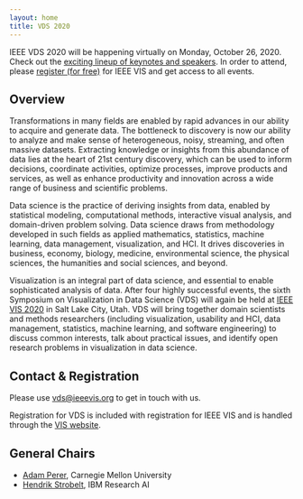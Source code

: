 ```yaml
---
layout: home
title: VDS 2020
---
```


IEEE VDS 2020 will be happening virtually on Monday, October 26, 2020.  Check out the [exciting lineup of keynotes and speakers](http://www.visualdatascience.org/2020/program/).  In order to attend, please [register \(for free\)](http://ieeevis.org/year/2020/info/registration/conference-registration) for IEEE VIS and get access to all events.

## Overview

Transformations in many fields are enabled by rapid advances in our ability to acquire and generate data. The bottleneck to discovery is now our ability to analyze and make sense of heterogeneous, noisy, streaming, and often massive datasets. Extracting knowledge or insights from this abundance of data lies at the heart of 21st century discovery, which can be used to inform decisions, coordinate activities, optimize processes, improve products and services, as well as enhance productivity and innovation across a wide range of business and scientific problems.

Data science is the practice of deriving insights from data, enabled by statistical modeling, computational methods, interactive visual analysis, and domain-driven problem solving. Data science draws from methodology developed in such fields as applied mathematics, statistics, machine learning, data management, visualization, and HCI. It drives discoveries in business, economy, biology, medicine, environmental science, the physical sciences, the humanities and social sciences, and beyond.

Visualization is an integral part of data science, and essential to enable sophisticated analysis of data. After four highly successful events, the sixth Symposium on Visualization in Data Science (VDS) will again be held at [IEEE VIS 2020](http://ieeevis.org) in Salt Lake City, Utah. VDS will bring together domain scientists and methods researchers (including visualization, usability and HCI, data management, statistics, machine learning, and software engineering) to discuss common interests, talk about practical issues, and identify open research problems in visualization in data science.


## Contact & Registration

Please use [vds@ieeevis.org](mailto:vds@ieeevis.org) to get in touch with us.

Registration for VDS is included with registration for IEEE VIS and is handled through the [VIS website](http://ieeevis.org/).



## General Chairs

- [Adam Perer](http://perer.org/), Carnegie Mellon University
- [Hendrik Strobelt](http://hendrik.strobelt.com), IBM Research AI
